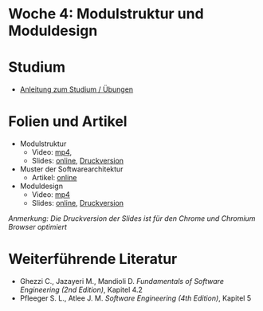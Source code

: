 # Woche 4: Modulstruktur und Moduldesign

# Studium

* [Anleitung zum Studium / Übungen](guide.html)

# Folien und Artikel

* Modulstruktur
    * Video:  [mp4](../slides/images/construction.jpg),  
    * Slides: [online](./slides/module-structure.html), [Druckversion]([online](./slides/module-structure?print-pdf))
* Muster der Softwarearchitektur
    * Artikel: [online](./articles/module-relations.html)
* Moduldesign
    * Video: [mp4](../slides/images/construction.jpg)
    * Slides: [online](./slides/module-design.html), [Druckversion](./slides/module-design.html?print-pdf)

*Anmerkung: Die Druckversion der Slides ist für den Chrome und Chromium Browser optimiert*


# Weiterführende Literatur
* Ghezzi C., Jazayeri M., Mandioli D. *Fundamentals of Software Engineering (2nd Edition)*, Kapitel 4.2
* Pfleeger S. L., Atlee J. M. *Software Engineering (4th Edition)*, Kapitel 5


